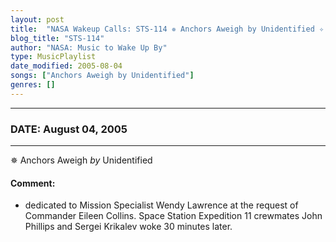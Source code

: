 ```yaml
---
layout: post
title:  "NASA Wakeup Calls: STS-114 ✵ Anchors Aweigh by Unidentified ✧ August 04, 2005"
blog_title: "STS-114"
author: "NASA: Music to Wake Up By"
type: MusicPlaylist
date_modified: 2005-08-04
songs: ["Anchors Aweigh by Unidentified"]
genres: []
---
```


----
### DATE: August 04, 2005
----
✵ Anchors Aweigh *by* Unidentified  

#### Comment:
* dedicated to Mission Specialist Wendy Lawrence at the request of Commander Eileen Collins. Space Station Expedition 11 crewmates John Phillips and Sergei Krikalev woke 30 minutes later.



<br/>
<center>
	<a target="_blank"
	   href="https://twitter.com/intent/tweet?hashtags=Space,NASA,Playlist,NASAWakeupCalls,SpaceProgram&text=🚀 {{ page.author}}, '{{ page.songs.first }}' {{ page.title }}, {{ page.date | date: '%B %d, %Y' }}, {{ site.url }}{{ page.url }}&via=nasawakeupcalls"><i class="fab fa-twitter" title="Tweet this page" alt="Tweet this page" style="font-size: 1.3em;"></i></a>
	&nbsp; 	<i class="fas fa-user-astronaut" style="font-size: 1.5em;"></i> &nbsp;
    <a id="custom_amazon_link"
       type="amzn" search="#"
       category="popular music">
    <i class="fab fa-amazon" style="font-size: 1.3em;"></i></a>
</center>

<!-- Randomly resolve an individual entry from a song array -->
<script src="/assets/javascript/seedrandom.min.js"></script>
<script>
  var wake_me_up = ["Anchors Aweigh by Unidentified"];
  var prng = new Math.seedrandom();
  function randomSong() {
    song = wake_me_up[Math.floor(Math.random() * wake_me_up.length)];
    var amazon_link = document.getElementById("custom_amazon_link");
    amazon_link.setAttribute("search", song);
  }
  window.onload = randomSong();
</script>
